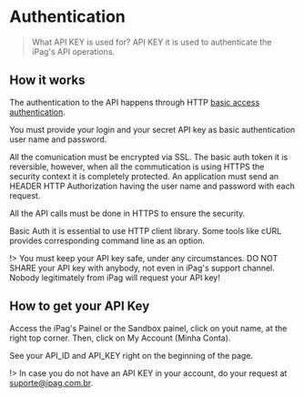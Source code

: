 # Authentication

> What API KEY is used for? API KEY it is used to authenticate the iPag's API operations.

## How it works

The authentication to the API happens through HTTP [basic access authentication](https://en.wikipedia.org/wiki/Basic_access_authentication).

You must provide your login and your secret API key as basic authentication user name and password.

All the comunication must be encrypted via SSL. The basic auth token it is reversible, however, when all the commutication is using HTTPS the security context it is completely protected. An application must send an HEADER HTTP Authorization having the user name and password with each request.

All the API calls must be done in HTTPS to ensure the security.

Basic Auth it is essential to use HTTP client library. Some tools like cURL provides corresponding command line as an option.

!> You must keep your API key safe, under any circumstances. DO NOT SHARE your API key with anybody, not even in iPag's support channel. Nobody legitimately from iPag will request your API key!

## How to get your API Key

Access the iPag's Painel or the Sandbox painel, click on yout name, at the right top corner. Then, click on My Account (Minha Conta).

See your API_ID and API_KEY right on the beginning of the page.

!> In case you do not have an API KEY in your account, do your request at suporte@ipag.com.br.